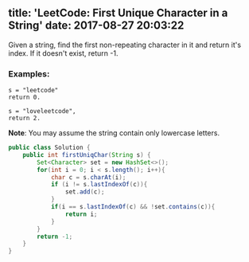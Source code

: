 title: 'LeetCode: First Unique Character in a String'
date: 2017-08-27 20:03:22
---

Given a string, find the first non-repeating character in it and return it's index. If it doesn't exist, return -1.

### Examples:
```
s = "leetcode"
return 0.

s = "loveleetcode",
return 2.
```
**Note**: You may assume the string contain only lowercase letters.


```java
public class Solution {
    public int firstUniqChar(String s) {
        Set<Character> set = new HashSet<>();
        for(int i = 0; i < s.length(); i++){
            char c = s.charAt(i);
            if (i != s.lastIndexOf(c)){
                set.add(c);
            }
            if(i == s.lastIndexOf(c) && !set.contains(c)){
                return i;
            }
        }
        return -1;
    }
}
```